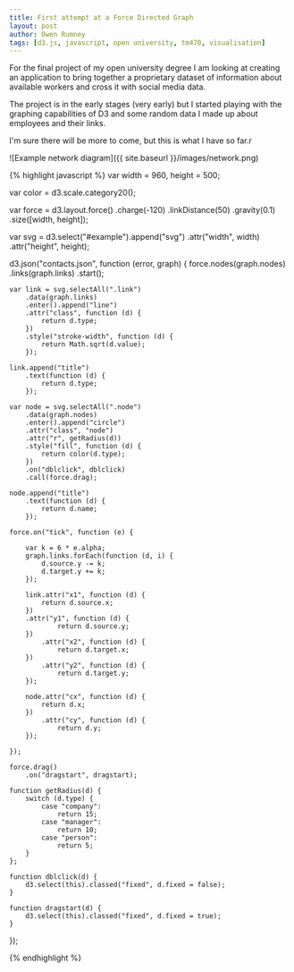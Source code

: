 ```yaml
---
title: First attempt at a Force Directed Graph
layout: post
author: Owen Rumney
tags: [d3.js, javascript, open university, tm470, visualisation]
---
```


For the final project of my open university degree I am looking at creating an application to bring together a proprietary dataset of information about available workers and cross it with social media data.

The project is in the early stages (very early) but I started playing with the graphing capabilities of D3 and some random data I made up about employees and their links.

I'm sure there will be more to come, but this is what I have so far.r

![Example network diagram]({{ site.baseurl }}/images/network.png)

{% highlight javascript %}
var width = 960,
height = 500;

var color = d3.scale.category20();

var force = d3.layout.force()
.charge(-120)
.linkDistance(50)
.gravity(0.1)
.size([width, height]);

var svg = d3.select("#example").append("svg")
.attr("width", width)
.attr("height", height);

d3.json("contacts.json", function (error, graph) {
force.nodes(graph.nodes)
.links(graph.links)
.start();

    var link = svg.selectAll(".link")
        .data(graph.links)
        .enter().append("line")
        .attr("class", function (d) {
            return d.type;
        })
        .style("stroke-width", function (d) {
            return Math.sqrt(d.value);
        });

    link.append("title")
        .text(function (d) {
            return d.type;
        });

    var node = svg.selectAll(".node")
        .data(graph.nodes)
        .enter().append("circle")
        .attr("class", "node")
        .attr("r", getRadius(d))
        .style("fill", function (d) {
            return color(d.type);
        })
        .on("dblclick", dblclick)
        .call(force.drag);

    node.append("title")
        .text(function (d) {
            return d.name;
        });

    force.on("tick", function (e) {

        var k = 6 * e.alpha;
        graph.links.forEach(function (d, i) {
            d.source.y -= k;
            d.target.y += k;
        });

        link.attr("x1", function (d) {
            return d.source.x;
        })
        .attr("y1", function (d) {
                return d.source.y;
        })
            .attr("x2", function (d) {
                return d.target.x;
        })
            .attr("y2", function (d) {
                return d.target.y;
        });

        node.attr("cx", function (d) {
            return d.x;
        })
            .attr("cy", function (d) {
                return d.y;
        });

    });

    force.drag()
        .on("dragstart", dragstart);

    function getRadius(d) {
        switch (d.type) {
            case "company":
                return 15;
            case "manager":
                return 10;
            case "person":
                return 5;
        }
    };

    function dblclick(d) {
        d3.select(this).classed("fixed", d.fixed = false);
    }

    function dragstart(d) {
        d3.select(this).classed("fixed", d.fixed = true);
    }

});

{% endhighlight %}
